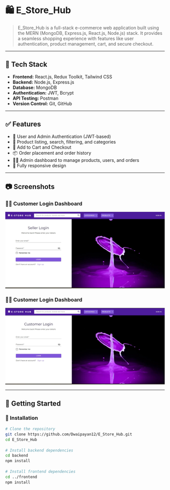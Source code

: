 # 🛍️ E_Store_Hub

> E_Store_Hub is a full-stack e-commerce web application built using the MERN (MongoDB, Express.js, React.js, Node.js) stack. It provides a seamless shopping experience with features like user authentication, product management, cart, and secure checkout.

---

## 🚀 Tech Stack

- **Frontend:** React.js, Redux Toolkit, Tailwind CSS
- **Backend:** Node.js, Express.js
- **Database:** MongoDB
- **Authentication:** JWT, Bcrypt
- **API Testing:** Postman
- **Version Control:** Git, GitHub

---

## ✅ Features

- 🔐 User and Admin Authentication (JWT-based)
- 🛒 Product listing, search, filtering, and categories
- 🧺 Add to Cart and Checkout
- 📦 Order placement and order history
- 🧑‍💼 Admin dashboard to manage products, users, and orders
- 📱 Fully responsive design

---

## 📷 Screenshots

### 🧑‍💼 Customer Login Dashboard

![Seller Dashboard](https://github.com/Dwaipayan12/E_Store_hub/blob/main/seller.jpg?raw=true)

### 🙋‍♂️  Customer Login Dashboard

![Customer Login Dashboard](https://github.com/Dwaipayan12/E_Store_hub/blob/main/Screenshot%202025-07-07%20011906.jpg?raw=true)


---

## 📁 Getting Started

### 🔧 Installation

```bash
# Clone the repository
git clone https://github.com/Dwaipayan12/E_Store_Hub.git
cd E_Store_Hub

# Install backend dependencies
cd backend
npm install

# Install frontend dependencies
cd ../frontend
npm install



